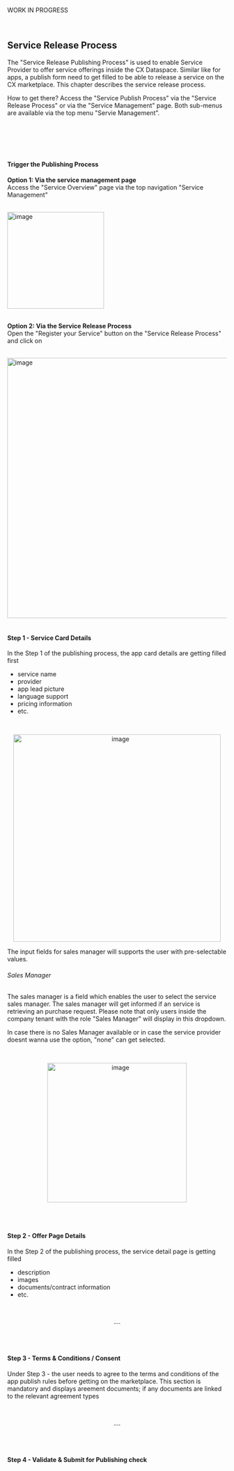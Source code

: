 WORK IN PROGRESS

<br>

## Service Release Process

The "Service Release Publishing Process" is used to enable Service Provider to offer service offerings inside the CX Dataspace. Similar like for apps, a publish form need to get filled to be able to release a service on the CX marketplace.
This chapter describes the service release process.

How to get there?
Access the "Service Publish Process" via the "Service Release Process" or via the "Service Management" page. Both sub-menus are available via the top menu "Servie Management".  
<br>
<br>

<p align="center">

</p>

<br>
<br>

#### Trigger the Publishing Process

<strong> Option 1: Via the service management page </strong>
<br>
Access the "Service Overview" page via the top navigation "Service Management" 
<br>
<br>

<img width="222" alt="image" src="https://user-images.githubusercontent.com/94133633/218282685-019ea98f-e77d-4fe8-a811-46d4cdf0a2d3.png">

<br>
<br>

<strong> Option 2: Via the Service Release Process </strong>
<br>
Open the "Register your Service" button on the "Service Release Process"
and click on
<br>
<br>

<img width="597" alt="image" src="https://user-images.githubusercontent.com/94133633/223591045-81dd584e-7f6f-4f62-9333-464336a8c2ae.png">

<br>
<br>

#### Step 1 - Service Card Details

In the Step 1 of the publishing process, the app card details are getting filled first

* service name
* provider
* app lead picture
* language support
* pricing information
* etc.
<br>

<p align="center">
<img width="476" alt="image" src="https://user-images.githubusercontent.com/94133633/223591273-ae7ec0d1-bec7-4c19-88cc-04b0843ff00b.png">
</p>
  
The input fields for sales manager will supports the user with pre-selectable values.

###### Sales Manager
The sales manager is a field which enables the user to select the service sales manager. The sales manager will get informed if an service is retrieving an purchase request. Please note that only users inside the company tenant with the role "Sales Manager" will display in this dropdown.

In case there is no Sales Manager available or in case the service provider doesnt wanna use the option, "none" can get selected.

<br>

<p align="center">
<img width="320" alt="image" src="https://user-images.githubusercontent.com/94133633/215896485-b6b4b6f0-103c-40a5-a529-1c77f3f2843a.png">
</p>

<br>
<br>

#### Step 2 - Offer Page Details

In the Step 2 of the publishing process, the service detail page is getting filled

* description
* images
* documents/contract information
* etc.

<br>

<p align="center">
....
</p>

<br>
<br>

#### Step 3 - Terms & Conditions / Consent

Under Step 3 - the user needs to agree to the terms and conditions of the app publish rules before getting on the marketplace. This section is mandatory and displays areement documents; if any documents are linked to the relevant agreement types

<br>

<p align="center">
....
</p>

<br>
<br>

#### Step 4 - Validate & Submit for Publishing check

<image></image>
  
<text></text>
